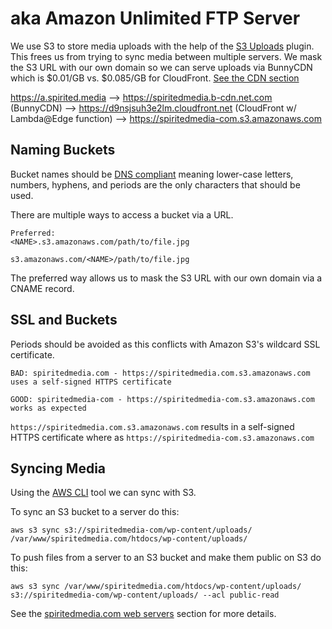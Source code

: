 # aka Amazon Unlimited FTP Server

We use S3 to store media uploads with the help of the [S3 Uploads](https://github.com/humanmade/S3-Uploads) plugin. This frees us from trying to sync media between multiple servers. We mask the S3 URL with our own domain so we can serve uploads via BunnyCDN which is $0.01/GB vs. $0.085/GB for CloudFront. [See the CDN section](../cdn/)

https://a.spirited.media --> https://spiritedmedia.b-cdn.net.com (BunnyCDN) --> https://d9nsjsuh3e2lm.cloudfront.net (CloudFront w/ Lambda@Edge function) --> https://spiritedmedia-com.s3.amazonaws.com

## Naming Buckets
Bucket names should be [DNS compliant](http://docs.aws.amazon.com/AmazonS3/latest/dev/BucketRestrictions.html) meaning lower-case letters, numbers, hyphens, and periods are the only characters that should be used.

There are multiple ways to access a bucket via a URL.

```
Preferred:
<NAME>.s3.amazonaws.com/path/to/file.jpg

s3.amazonaws.com/<NAME>/path/to/file.jpg
```
The preferred way allows us to mask the S3 URL with our own domain via a CNAME record.

## SSL and Buckets
Periods should be avoided as this conflicts with Amazon S3's wildcard SSL certificate.

```
BAD: spiritedmedia.com - https://spiritedmedia.com.s3.amazonaws.com uses a self-signed HTTPS certificate

GOOD: spiritedmedia-com - https://spiritedmedia-com.s3.amazonaws.com works as expected
```

`https://spiritedmedia.com.s3.amazonaws.com` results in a self-signed HTTPS certificate where as  `https://spiritedmedia-com.s3.amazonaws.com`

## Syncing Media

Using the [AWS CLI](https://aws.amazon.com/cli/) tool we can sync with S3.

To sync an S3 bucket to a server do this:
```
aws s3 sync s3://spiritedmedia-com/wp-content/uploads/ /var/www/spiritedmedia.com/htdocs/wp-content/uploads/
```

To push files from a server to an S3 bucket and make them public on S3 do this:

```
aws s3 sync /var/www/spiritedmedia.com/htdocs/wp-content/uploads/ s3://spiritedmedia-com/wp-content/uploads/ --acl public-read
```

See the [spiritedmedia.com web servers](../web-servers/spiritedmedia.com) section for more details.
